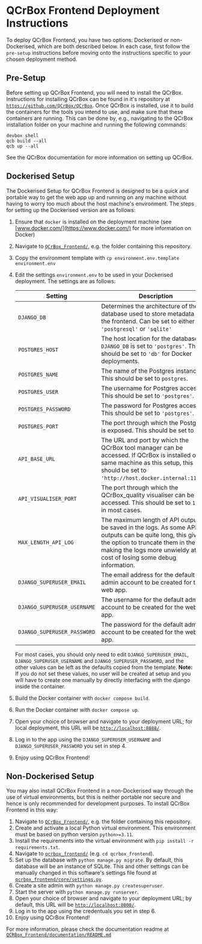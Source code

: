 # QCrBox Frontend Deployment Instructions

To deploy QCrBox Frontend, you have two options: Dockerised or non-Dockerised, which are both described below.  In each case, first follow the `pre-setup` instructions before moving onto the instructions specific to your chosen deployment method.

## Pre-Setup

Before setting up QCrBox Frontend, you will need to install the QCrBox.  Instructions for installing QCrBox can be found in it's repository at [`https://github.com/QCrBox/QCrBox`](https://github.com/QCrBox/QCrBox).
Once QCrBox is installed, use it to build the containers for the tools you intend to use, and make sure that these containers are running.  This can be done by, e.g., navigating to the QCrBox installation folder on your machine and running the following commands:

```
devbox shell
qcb build --all
qcb up --all
```

See the QCrBox documentation for more information on setting up QCrBox.

## Dockerised Setup

The Dockerised Setup for QCrBox Frontend is designed to be a quick and portable way to get the web app up and running on any machine without having to worry too much about the host machine's environment.  The steps for setting up the Dockerised version are as follows:

1. Ensure that `docker` is installed on the deployment machine (see [www.docker.com/](https://www.docker.com/) for more information on Docker)
2. Navigate to [`QCrBox_Frontend/`](..), e.g. the folder containing this repository.
3. Copy the environment template with `cp environment.env.template environment.env`
4. Edit the settings `environment.env` to be used in your Dockerised deployment.  The settings are as follows:

    | Setting | Description |
    | --- | --- |
    | `DJANGO_DB` | Determines the architecture of the database used to store metadata for the frontend.  Can be set to either `'postgresql'` or `'sqlite'` |
    | `POSTGRES_HOST` | The host location for the database if `DJANGO_DB` is set to `'postgres'`.  This should be set to `'db'` for Docker deployments. |
    | `POSTGRES_NAME` | The name of the Postgres instance.  This should be set to `postgres`. |
    | `POSTGRES_USER` | The username for Postgres access.  This should be set to `'postgres'`. |
    | `POSTGRES_PASSWORD` | The password for Postgres access.  This should be set to `'postgres'`. |
    | `POSTGRES_PORT` | The port through which the Postgres is exposed.  This should be set to `5432`. |
    | `API_BASE_URL` | The URL and port by which the QCrBox tool manager can be accessed.  If QCrBox is installed on the same machine as this setup, this should be set to `'http://host.docker.internal:11000'`. |
    | `API_VISUALISER_PORT` | The port through which the QCrBox_quality visualiser can be accessed.  This should be set to `12008` in most cases. |
    | `MAX_LENGTH_API_LOG` | The maximum length of API output to be saved in the logs.  As some API outputs can be quite long, this gives the option to truncate them in the logs, making the logs more unwieldy at the cost of losing some debug information. |
    | `DJANGO_SUPERUSER_EMAIL` | The email address for the default admin account to be created for the web app. |
    | `DJANGO_SUPERUSER_USERNAME` | The username for the default admin account to be created for the web app. |
    | `DJANGO_SUPERUSER_PASSWORD` | The password for the default admin account to be created for the web app. |

    For most cases, you should only need to edit `DJANGO_SUPERUSER_EMAIL`, `DJANGO_SUPERUSER_USERNAME` and `DJANGO_SUPERUSER_PASSWORD`, and the other values can be left as the defaults copied from the template.  **Note:** If you do not set these values, no user will be created at setup and you will have to create one manually by directly interfacing with the django inside the container.
5. Build the Docker container with `docker compose build`.
6. Run the Docker container with `docker compose up`.
7. Open your choice of browser and navigate to your deployment URL; for local deployment, this URL will be [`http://localhost:8888/`](http://localhost:8888/).
8. Log in to the app using the `DJANGO_SUPERUSER_USERNAME` and `DJANGO_SUPERUSER_PASSWORD` you set in step 4.
9. Enjoy using QCrBox Frontend!

## Non-Dockerised Setup

You may also install QCrBox Frontend in a non-Dockerised way through the use of virtual environments, but this is neither portable nor secure and hence is only recommended for development purposes.  To install QCrBox Frontend in this way:

1. Navigate to [`QCrBox_Frontend/`](..), e.g. the folder containing this repository.
2. Create and activate a local Python virtual environment.  This environment must be based on python version `python>=3.11`.
3. Install the requirements into the virtual environment with `pip install -r requirements.txt`.
4. Navigate to [`qcrbox_frontend/`](../qcrbox_frontend) (e.g. `cd qcrbox_frontend`).
5. Set up the database with `python manage.py migrate`.  By default, this database will be an instance of SQLite.  This and other settings can be manually changed in this software's settings file found at [`qcrbox_frontend/core/settings.py`](../qcrbox_frontend/core/settings.py).
6. Create a site admin with `python manage.py createsuperuser`.
7. Start the server with `python manage.py runserver`.
8. Open your choice of browser and navigate to your deployment URL; by default, this URL will be [`http://localhost:8000/`](http://localhost:8000/).
9. Log in to the app using the credentuals you set in step 6.
10. Enjoy using QCrBox Frontend!

For more information, please check the documentation readme at [`QCRBox_Frontend/documentation/README.md`](./README.md)
